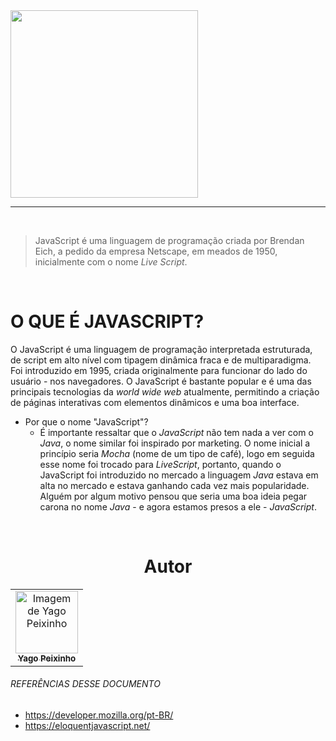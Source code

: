<div class="header">
    <img align="center" src="https://upload.wikimedia.org/wikipedia/commons/thumb/9/99/Unofficial_JavaScript_logo_2.svg/640px-Unofficial_JavaScript_logo_2.svg.png" width="300"/> 
</div>

---

<br>

> JavaScript é uma linguagem de programação criada por Brendan Eich, a pedido da empresa Netscape, em meados de 1950, inicialmente com o nome _Live Script_.

<br> 

# O QUE É JAVASCRIPT? 
O JavaScript é uma linguagem de programação interpretada estruturada, de script em alto nível com tipagem dinâmica fraca e de multiparadigma. Foi introduzido em 1995, criada originalmente para funcionar do lado do usuário - nos navegadores. O JavaScript é bastante popular e é uma das principais tecnologias da _world wide web_ atualmente, permitindo a criação de páginas interativas com elementos dinâmicos e uma boa interface.

- Por que o nome "JavaScript"?
	- É importante ressaltar que o _JavaScript_ não tem nada a ver com o _Java_, o nome similar foi inspirado por marketing. O nome inicial a princípio seria _Mocha_ (nome de um tipo de café), logo em seguida esse nome foi trocado para _LiveScript_, portanto, quando o JavaScript foi introduzido no mercado a linguagem _Java_ estava em alta no mercado e estava ganhando cada vez mais popularidade. Alguém por algum motivo pensou que seria uma boa ideia pegar carona no nome _Java_ - e agora estamos presos a ele - _JavaScript_.
 
<br>

<div align="center">

# Autor

</div>
<div class="footer">
    <table align="center">
        <tr>
            <td align="center"> 
		        <a href="https://github.com/yagopeixinho">
			        <img src="https://avatars.githubusercontent.com/u/81770553?v=4" width="100px;" alt="Imagem de Yago Peixinho">    
<br>
		            <sub>
		                <b>Yago Peixinho </b>
		            </sub>
		        </a> 
	        </td> 
        </tr>
   </table>

###### REFERÊNCIAS DESSE DOCUMENTO
- https://developer.mozilla.org/pt-BR/
- https://eloquentjavascript.net/

</div>
